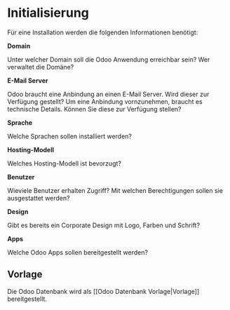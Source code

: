 # Initialisierung
Für eine Installation werden die folgenden Informationen benötigt:

**Domain**

Unter welcher Domain soll die Odoo Anwendung erreichbar sein?
Wer verwaltet die Domäne?

**E-Mail Server**

Odoo braucht eine Anbindung an einen E-Mail Server. Wird dieser zur Verfügung gestellt?
Um eine Anbindung vornzunehmen, braucht es technische Details. Können Sie diese zur Verfügung stellen?

**Sprache**

Welche Sprachen sollen installiert werden?

**Hosting-Modell**

Welches Hosting-Modell ist bevorzugt?

**Benutzer**

Wieviele Benutzer erhalten Zugriff? Mit welchen Berechtigungen sollen sie ausgestattet werden?

**Design**

Gibt es bereits ein Corporate Design mit Logo, Farben und Schrift?

**Apps**

Welche Odoo Apps sollen bereitgestellt werden?

## Vorlage
Die Odoo Datenbank wird als [[Odoo Datenbank Vorlage|Vorlage]] bereitgestellt.
